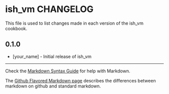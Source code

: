 ish_vm CHANGELOG
================

This file is used to list changes made in each version of the ish_vm cookbook.

0.1.0
-----
- [your_name] - Initial release of ish_vm

- - -
Check the [Markdown Syntax Guide](http://daringfireball.net/projects/markdown/syntax) for help with Markdown.

The [Github Flavored Markdown page](http://github.github.com/github-flavored-markdown/) describes the differences between markdown on github and standard markdown.
